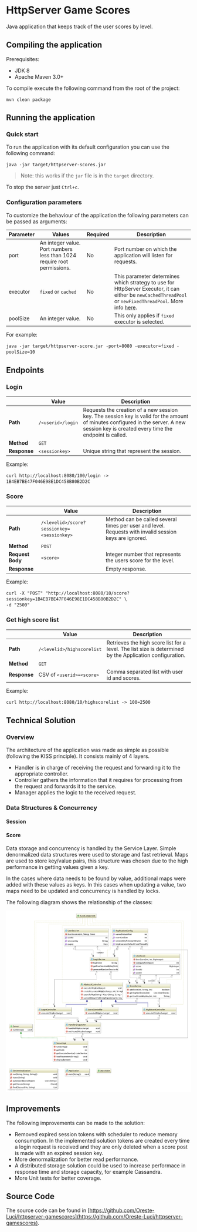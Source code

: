 # HttpServer Game Scores

Java application that keeps track of the user scores by level.

## Compiling the application

Prerequisites:

- JDK 8
- Apache Maven 3.0+

To compile execute the following command from the root of the project:

    mvn clean package

## Running the application

### Quick start

To run the application with its default configuration you can use the following command:

    java -jar target/httpserver-scores.jar

> Note: this works if the `jar` file is in the `target` directory.

To stop the server just `Ctrl+c`.

### Configuration parameters

To customize the behaviour of the application the following parameters can be passed as arguments:

|Parameter|Values|Required|Description|
|---------|------|--------|-----------|
|port|An integer value. Port numbers less than 1024 require root permissions.|No|Port number on which the application will listen for requests.|
|executor|`fixed` or `cached`|No|This parameter determines which strategy to use for HttpServer Executor, it can either be `newCachedThreadPool` or `newFixedThreadPool`. More info [here](https://docs.oracle.com/javase/8/docs/api/java/util/concurrent/Executors.html).|
|poolSize|An integer value.|No|This only applies if `fixed` executor is selected.|

For example:

    java -jar target/httpserver-score.jar -port=8080 -executor=fixed -poolSize=10

## Endpoints

### Login

|        |Value|Description|
|--------|-----|-----------|
|**Path**|`/<userid>/login`|Requests the creation of a new session key. The session key is valid for the amount of minutes configured in the server. A new session key is created every time the endpoint is called.|
|**Method**|`GET`|  |
|**Response**|`<sessionkey>`|Unique string that represent the session.|

Example:

    curl http://localhost:8080/100/login -> 1B4EB7BE47F046E98E1DC458B80B2D2C

### Score

|        |Value|Description|
|--------|-----|-----------|
|**Path**|`/<levelid>/score?sessionkey=<sessionkey>`|Method can be called several times per user and level. Requests with invalid session keys are ignored.|
|**Method**|`POST`|   |
|**Request Body**|`<score>`|Integer number that represents the users score for the level.|
|**Response**|    |Empty response.|

Example:

    curl -X "POST" "http://localhost:8080/10/score?sessionkey=1B4EB7BE47F046E98E1DC458B80B2D2C" \
    -d "2500"

### Get high score list

|        |Value|Description|
|--------|-----|-----------|
|**Path**|`/<levelid>/highscorelist`|Retrieves the high score list for a level. The list size is determined by the Application configuration.|
|**Method**|`GET`|   |
|**Response**|CSV of `<userid>=<score>`|Comma separated list with user id and scores.|

Example:

    curl http://localhost:8080/10/highscorelist -> 100=2500


## Technical Solution

### Overview

The architecture of the application was made as simple as possible (following the KISS principle). It consists mainly of 4 layers.

- Handler is in charge of receiving the request and forwarding it to the appropriate controller.
- Controller gathers the information that it requires for processing from the request and forwards it to the service.
- Manager applies the logic to the received request.

### Data Structures & Concurrency

#### Session


#### Score

Data storage and concurrency is handled by the Service Layer. Simple denormalized data structures were used to storage and fast retrieval.
Maps are used to store key/value pairs, this structure was chosen due to the high performance in getting values given a key.

In the cases where data needs to be found by value, additional maps were added with these values as keys.
In this cases when updating a value, two maps need to be updated and concurrency is handled by locks.

The following diagram shows the relationship of the classes:

![Class Diagram](https://raw.githubusercontent.com/Oreste-Luci/httpserver-gamescores/master/images/class-diagram.png)

## Improvements

The following improvements can be made to the solution:

- Removed expired session tokens with scheduler to reduce memory consumption.
In the implemented solution tokens are created every time a login request is received and they are only deleted when a score post is made with an expired session key.
- More denormalization for better read performance.
- A distributed storage solution could be used to increase performace in response time and storage capacity, for example Cassandra.
- More Unit tests for better coverage.

## Source Code

The source code can be found in [https://github.com/Oreste-Luci/httpserver-gamescores](https://github.com/Oreste-Luci/httpserver-gamescores).
